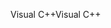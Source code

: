 <span data-ttu-id="9df69-101">Visual C++</span><span class="sxs-lookup"><span data-stu-id="9df69-101">Visual C++</span></span>